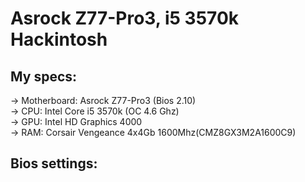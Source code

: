 # Asrock Z77-Pro3, i5 3570k Hackintosh
## My specs:
-> Motherboard: Asrock Z77-Pro3 (Bios 2.10)   
-> CPU: Intel Core i5 3570k (OC 4.6 Ghz)    
-> GPU: Intel HD Graphics 4000    
-> RAM: Corsair Vengeance 4x4Gb 1600Mhz(CMZ8GX3M2A1600C9)   

## Bios settings:
